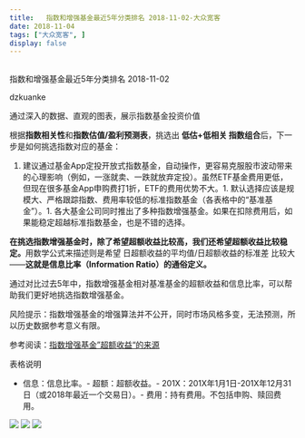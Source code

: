 ```yaml
---
title:   指数和增强基金最近5年分类排名 2018-11-02-大众宽客
date: 2018-11-04
tags: ["大众宽客", ]
display: false
---
```



## 



指数和增强基金最近5年分类排名 2018-11-02




dzkuanke




通过深入的数据、直观的图表，展示指数基金投资价值


根据**指数相关性**和**指数估值/盈利预测表**，挑选出&nbsp;**低估+低相关&nbsp;指数组合**后，下一步是如何挑选指数对应的基金：


1. 建议通过基金App定投开放式指数基金，自动操作，更容易克服股市波动带来的心理影响（例如，一涨就卖、一跌就放弃定投）。虽然ETF基金费用更低，但现在很多基金App申购费打1折，ETF的费用优势不大。1. 默认选择应该是规模大、严格跟踪指数、费用率较低的标准指数基金（各表格中的“基准基金”）。1. 各大基金公司同时推出了多种指数增强基金。如果在扣除费用后，如果能稳定超越标准指数基金，也是不错的选择。


**在挑选指数增强基金时**<h-char unicode="ff0c" class="">**，**</h-char>**除了希望超额收益比较高**<h-char unicode="ff0c" class=""><h-inner>**，**</h-inner></h-char>**我们还希望超额收益比较稳定**<h-char unicode="3002" class="">**。**</h-char>用数学公式来描述则是希望&nbsp;日超额收益的平均值/日超额收益的标准差&nbsp;比较大<h-char unicode="2014" class="">——</h-char>**这就是信息比率**<h-char unicode="ff08" class="">**（**</h-char>**Information Ratio**<h-char unicode="ff09" class="">**）**</h-char>**的通俗定义**<h-char unicode="3002" class="">**。**</h-char>

<h-char unicode="3002" class=""></h-char>

通过对比过去5年中，指数增强基金相对基准基金的超额收益和信息比率<h-char unicode="ff0c" class="">，</h-char>可以帮助我们更好地挑选指数增强基金。



风险提示：指数增强基金的增强算法并不公开，同时市场风格多变，无法预测，所以历史数据参考意义有限。



参考阅读：[指数增强基金”超额收益“的来源](http://mp.weixin.qq.com/s?__biz=MzAwMTc1MDcwNw==&amp;mid=2648272968&amp;idx=1&amp;sn=598917da4403d77210aa3b1a460658e4&amp;chksm=82f93394b58eba82c9a7cb228c22c656fe88c5203ff149473f9edd2d4127e44df65f5bdb146b&amp;scene=21#wechat_redirect)



表格说明
- 信息：信息比率。- 超额：超额收益。- 201X：201X年1月1日-201X年12月31日（或2018年最近一个交易日）。- 费用：持有费用。不包括申购、赎回费用。


<img class="" data-copyright="0" data-ratio="1.1354166666666667" data-s="300,640" src="https://mmbiz.qpic.cn/mmbiz_png/PKw3FQPmhIg15ZaZ3H0o18sT0blNWvkianB5P3QmbWugOq2nJMzGA14iaTtCCWib0bZiav0CdB4DLPSQicyFZz7Zibibg/640?wx_fmt=png" data-type="png" data-w="1152" style="">

<img class="" data-copyright="0" data-ratio="1.2121739130434783" data-s="300,640" src="https://mmbiz.qpic.cn/mmbiz_png/PKw3FQPmhIg15ZaZ3H0o18sT0blNWvkiaJ6GWFIqGpebWBnURJAzQywIT8EoSzZRSyBRfST1EPCrJAlt6gyp8OQ/640?wx_fmt=png" data-type="png" data-w="1150" style="">

<img class="" data-copyright="0" data-ratio="1.1637931034482758" data-s="300,640" src="https://mmbiz.qpic.cn/mmbiz_png/PKw3FQPmhIg15ZaZ3H0o18sT0blNWvkia7Hkel4GdyHo6IIQBmRn5xtpCKXKPo7oPf1vVsyzvz9WPUyzN3gPJWQ/640?wx_fmt=png" data-type="png" data-w="1160" style="">